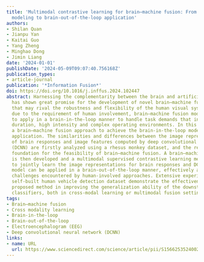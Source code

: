 ```yaml
---
title: 'Multimodal contrastive learning for brain–machine fusion: From brain-in-the-loop
  modeling to brain-out-of-the-loop application'
authors:
- Shilan Quan
- Jianpu Yan
- Kaitai Guo
- Yang Zheng
- Minghao Dong
- Jimin Liang
date: '2024-01-01'
publishDate: '2024-05-09T09:07:40.756168Z'
publication_types:
- article-journal
publication: '*Information Fusion*'
doi: https://doi.org/10.1016/j.inffus.2024.102447
abstract: Harnessing the complementarity between the brain and artificial neural networks
  has shown great promise for the development of novel brain–machine fusion systems
  that may rival the robustness and flexibility of the human visual system. Nonetheless,
  due to the requirement of human involvement, brain–machine fusion models are challenging
  to apply in a brain-in-the-loop manner to handle task demands that involve long
  duration, high intensity and complex operating environments. In this paper, we propose
  a brain–machine fusion approach to achieve the brain-in-the-loop modeling and brain-out-of-the-loop
  application. The similarities and differences between the image representations
  of brain responses and image features computed by deep convolutional neural network
  (DCNN) are firstly analyzed using a rhesus monkey dataset, and the results lay the
  foundation for the feasibility of brain–machine fusion. A brain–machine fusion model
  is then developed and a multimodal supervised contrastive learning method is proposed
  to jointly learn the image representations for brain responses and DCNNs. The fusion
  model can be applied in a brain-out-of-the-loop manner, effectively addressing the
  challenges encountered by human-involved approaches. Extensive experiments on a
  self-built human vehicle detection dataset demonstrate the effectiveness of the
  proposed method in improving the generalization ability of the downstream image
  classifiers, both in cross-modal learning or multimodal fusion settings.
tags:
- Brain–machine fusion
- Cross modality learning
- Brain-in-the-loop
- Brain-out-of-the-loop
- Electroencephalogram (EEG)
- Deep convolutional neural network (DCNN)
links:
- name: URL
  url: https://www.sciencedirect.com/science/article/pii/S1566253524002252
---
```


